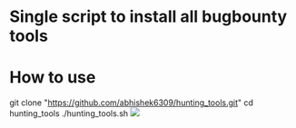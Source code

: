 # Single script to install all bugbounty tools
# How to use

git clone "https://github.com/abhishek6309/hunting_tools.git"
cd hunting_tools
./hunting_tools.sh
![](https://media.threatpost.com/wp-content/uploads/sites/103/2020/08/21112311/bug-bounty-feature-800-x-456.png)
